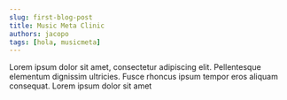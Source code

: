 ```yaml
---
slug: first-blog-post
title: Music Meta Clinic
authors: jacopo
tags: [hola, musicmeta]
---
```


Lorem ipsum dolor sit amet, consectetur adipiscing elit. Pellentesque elementum dignissim ultricies. Fusce rhoncus ipsum tempor eros aliquam consequat. Lorem ipsum dolor sit amet


<!--truncate-->